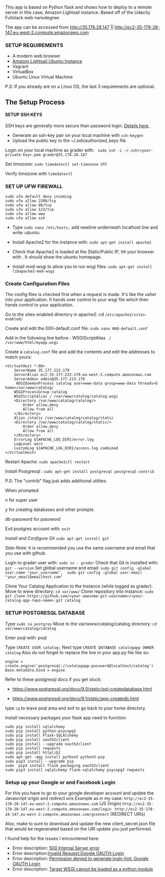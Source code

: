 This app is based on Python flask and shows how to deploy to a remote server in this case, Amazon Lightsail instance. Based off of the Udacity Fullstack web nanodegree.


The app can be accessed from http://35.178.28.147 || http://ec2-35-178-28-147.eu-west-2.compute.amazonaws.com

### SETUP REQUIREMENTS
* A modern web browser
* [Amazon Lightsail Ubuntu Instance](https://lightsail.aws.amazon.com/ls/webapp)
* Vagrant
* VirtualBox
* Ubuntu Linux Virtual Machine


P.S: If you already are on a Linux OS, the last 3 requirements are optional.

## The Setup Process

#### SETUP SSH KEYS
SSH keys are generally more secure than password login. [Details here.](https://www.e2enetworks.com/help/knowledge-base/why-key-based-ssh-is-secure-than-password-based-access/)
* Generate an ssh-key pair on your local machine with ```ssh-keygen```
* Upload the public key to the ~/.ssh/authorized_keys file

Login on your local machine as grader with: ``` sudo ssh -i ~/.ssh/<your-private-key>.pem grader@35.178.28.147```

Set timezone: ```sudo timedatectl set-timezone UTC```

Verify timezone with ```timedatectl```

### SET UP UFW FIREWALL
```
sudo ufw default deny incoming
sudo ufw allow 2200/tcp
sudo ufw allow 80/tcp
sudo ufw allow 123/tcp
sudo ufw allow www
sudo ufw allow ssh
```

* Type ```sudo nano /etc/hosts,``` add newline underneath localhost line and write <your-public-ip>:ubuntu

* Install Apache2 for the instance with: ```sudo apt-get install apache2```

* Check that Apache2 is loaded at the Static/Public IP, hit your browser with <your-public-ip>. It should show the ubuntu homepage.

* Install mod-wsgi to allow you to run wsgi files: ```sudo apt-get install libapache2-mod-wsgi```

### Create Configuration Files
The config files is checked first when a request is made. It's like the usher into your application. It hands over control to your wsgi file which then hands control to your application.

Go to the sites-enabled directory in apache2:
cd ```/etc/apache2/sites-enabled/```

Create and edit the 000-default.conf file: ```sudo nano 000-default.conf```

Add in the following line before : WSGIScriptAlias ``` / /var/www/html/myapp.wsgi```


Create a ```catalog.conf``` file and add the contents and edit the addresses to match yours:

```
<VirtualHost *:80>
    ServerName 35.177.223.179
    ServerAlias ec2-35-177-223-179.eu-west-2.compute.amazonaws.com
    ServerAdmin admin@35.177.223.179
     WSGIDaemonProcess catalog user=www-data group=www-data threads=5 home=/var/www/catalog/
    WSGIProcessGroup catalog
    WSGIScriptAlias / /var/www/catalog/catalog.wsgi
    <Directory /var/www/catalog/catalog/>
        Order allow,deny
        Allow from all
    </Directory>
    Alias /static /var/www/catalog/catalog/static
    <Directory /var/www/catalog/catalog/static/>
        Order allow,deny
        Allow from all
    </Directory>
    ErrorLog ${APACHE_LOG_DIR}/error.log
    LogLevel warn
    CustomLog ${APACHE_LOG_DIR}/access.log combined
</VirtualHost>
```


Restart Apache: ```sudo apache2ctl restart```

Install Postgresql : ```sudo apt-get install postgresql postgresql-contrib``` 

P.S: The "contrib" flag just adds additional utilites.

When prompted:

n for super user

y for creating databases and other prompts

db-password for password

Exit postgres account with: ```exit```

*Install and Configure Git*
```sudo apt-get install git```


Side-Note: It is recommended you use the same username and email that you use with github.

Login to grader user with: ```sudo su - grader```
Check that Git is installed with: ```git --version```
Set global username and email: ```sudo git config -global user.name "your_username", 
                               sudo git config -global user.email "your_email@emailhost.com"```

Clone Your Catalog Application to the Instance (while logged as grader):
Move to www directory: ```cd var/www/```
Clone repository into instance: ```sudo git clone https://github.com/<your-awesome-git-username>/<your-catalog-app-repo-name>.git catalog```

### SETUP POSTGRESQL DATABASE
Type ```sudo su postgres```
Move to the var/www/catalog/catalog directory: ```cd var/www/catalog/catalog```

Enter psql with: psql

Type ```CREATE USER catalog;```
Next type ```CREATE DATABASE catalogapp OWNER catalog```
Also do not forget to replace the line in your app.py file like so:

```
engine = create_engine('postgresql://catalogapp:password@localhost/catalog')
Base.metadata.bind = engine
```

Refer to these postgresql docs if you get stuck:

* https://www.postgresql.org/docs/9.0/static/sql-createdatabase.html

* https://www.postgresql.org/docs/9.1/static/app-createdb.html


type ```\q``` to leave psql area and exit to go back to your home directory.

Install necessary packages your flask app need to function:
```
sudo pip install sqlalchemy
sudo pip install python-psycopg2
sudo pip install Flask-SQLAlchemy
sudo pip install oauth2client
sudo pip install --upgrade oauth2client
sudo pip install requests
sudo pip install httplib2
sudo apt-get -qqy install python3 python3-pip
sudo pip3 install --upgrade pip
sudo  pip3 install flask packaging oauth2client 
sudo pip3 install sqlalchemy flask-sqlalchemy psycopg2 requests
```

### Setup up your Google or and Facebook Login
For this you have to go to your google developer account and update the Javascript origin and redirect uris
Example as in my case: ```http://ec2-35-178-28-147.eu-west-2.compute.amazonaws.com``` (JS Origin)
```http://ec2-35-178-28-147.eu-west-2.compute.amazonaws.com/login ```
```http://ec2-35-178-28-147.eu-west-2.compute.amazonaws.com/gconnect``` (REDIRECT URIs)


Also, make to sure to download and update the new client_secret.json file that would be regenerated based on the URI update you just performed.

I found help for the issues I encountered here:
* Error description: [500 Internal Server error](https://discussions.udacity.com/t/apps-runs-on-port-8080-in-remote-server-but-not-on-static-ip/592874)
* Error description:[Invalid Request:Google OAUTH Login](https://discussions.udacity.com/t/solved-configuring-linux-google-oauth-invalid-request/376259/2)
*  Error description: [Permission denied to generate login hint: Google OAUTH Login](https://stackoverflow.com/questions/36020374/google-permission-denied-to-generate-login-hint-for-target-domain-not-on-localh)
* Error description: [Target WSGI cannot be loaded as a python module](https://stackoverflow.com/questions/45420672/target-wsgi-script-cannot-be-loaded-as-python-module-raspberry-pi)

